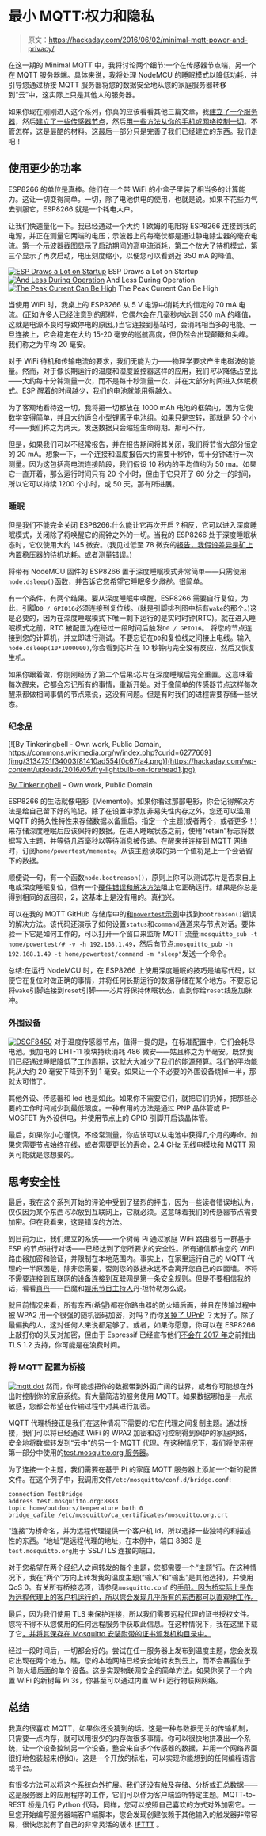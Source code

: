 # 最小 MQTT:权力和隐私

> 原文：<https://hackaday.com/2016/06/02/minimal-mqtt-power-and-privacy/>

在这一期的 Minimal MQTT 中，我将讨论两个细节:一个在传感器节点端，另一个在 MQTT 服务器端。具体来说，我将处理 NodeMCU 的睡眠模式以降低功耗，并引导您通过桥接 MQTT 服务器将您的数据安全地从您的家庭服务器转移到“云”中，这实际上只是其他人的服务器。

如果你现在刚刚进入这个系列，你真的应该看看其他三篇文章，我[建立了一个服务器](http://hackaday.com/2016/05/09/minimal-mqtt-building-a-broker/)，然后[建立了一些传感器节点](http://hackaday.com/2016/05/17/minimal-mqtt-networked-nodes/)，然后[用一些方法从你的手机或网络控制一切](http://hackaday.com/2016/05/27/minimal-mqtt-control-and-clients/)。不管怎样，这是最酷的材料。这最后一部分只是完善了我们已经建立的东西。我们走吧！

## 使用更少的功率

ESP8266 的单位是真棒。他们在一个带 WiFi 的小盒子里装了相当多的计算能力。这让一切变得简单。一切，除了电池供电的使用，也就是说。如果不花些力气去驯服它，ESP8266 就是一个耗电大户。

让我们快速量化一下。我已经通过一个大约 1 欧姆的电阻将 ESP8266 连接到我的电源，并正在测量它两端的电压；示波器上的每毫伏都是通过静电除尘器的毫安电流。第一个示波器截图显示了启动期间的高电流消耗，第二个放大了待机模式，第三个显示了再次启动，电压刻度缩小，以便您可以看到近 350 mA 的峰值。

 [![ESP Draws a Lot on Startup](img/668b59ec72be0efd87d38dae3a16bf6d.png "scope_29")](https://hackaday.com/2016/06/02/minimal-mqtt-power-and-privacy/scope_29/) ESP Draws a Lot on Startup [![And Less During Operation](img/80de807be4febe21e592903a48dc1f05.png "scope_31")](https://hackaday.com/2016/06/02/minimal-mqtt-power-and-privacy/scope_31/) And Less During Operation [![The Peak Current Can Be High](img/df2c0a7d7808720056d895d9473af866.png "scope_33")](https://hackaday.com/2016/06/02/minimal-mqtt-power-and-privacy/scope_33/) The Peak Current Can Be High

当使用 WiFi 时，我桌上的 ESP8266 从 5 V 电源中消耗大约恒定的 70 mA 电流。(正如许多人已经注意到的那样，它偶尔会在几毫秒内达到 350 mA 的峰值，这就是电源不良时导致停电的原因。)当它连接到基站时，会消耗相当多的电能。一旦连接上，它会稳定在大约 15-20 毫安的巡航高度，但仍然会出现颠簸和尖峰。我们称之为平均 20 毫安。

对于 WiFi 待机和传输电流的要求，我们无能为力——物理学要求产生电磁波的能量。然而，对于像长期运行的温度和湿度监控器这样的应用，我们*可以*降低占空比——大约每十分钟测量一次，而不是每十秒测量一次，并在大部分时间进入休眠模式。ESP 醒着的时间越少，我们的电池就能用得越久。

为了客观地看待这一切，我将把一切都放在 1000 mAh 电池的框架内，因为它使数学变得简单，并且大约适合小型锂离子电池组。如果只是空转，那就是 50 个小时——我们称之为两天。发送数据只会缩短生命周期。那可不行。

但是，如果我们可以不经常报告，并在报告期间将其关闭，我们将节省大部分恒定的 20 mA。想象一下，一个连接和温度报告大约需要十秒钟，每十分钟进行一次测量。因为这包括高电流连接阶段，我们假设 10 秒内的平均值约为 50 ma。如果它一直开着，那么运行时间只有 20 个小时，但由于它只开了 60 分之一的时间，所以它可以持续 1200 个小时，或 50 天。那有所进展。

### 睡眠

但是我们不能完全关闭 ESP8266:什么能让它再次开启？相反，它可以进入深度睡眠模式，关闭除了将唤醒它的闹钟之外的一切。当我的 ESP8266 处于深度睡眠状态时，它仅使用大约 145 微安。(我见过低至 78 微安的[报告，我假设差异是矿上内置稳压器的待机功耗。或者测量错误。)](http://tim.jagenberg.info/2015/01/18/low-power-esp8266/)

将带有 NodeMCU 固件的 ESP8266 置于深度睡眠模式非常简单——只需使用`node.dsleep()`函数，并告诉它您希望它睡眠多少*微秒*。很简单。

有一个条件，有两个结果。要从深度睡眠中唤醒，ESP8266 需要自行复位，为此，引脚`D0 / GPIO16`必须连接到复位线。(就是引脚排列图中标有`wake`的那个。)这是必要的，因为在深度睡眠模式下唯一剩下运行的是实时时钟(RTC)。就在进入睡眠模式之前，RTC 被配置为在经过一段时间后触发`D0 / GPIO16`。
将您的节点连接到您的计算机，并立即进行测试。不要忘记在`D0`和复位线之间接上电线。输入`node.dsleep(10*1000000)`,你会看到芯片在 10 秒钟内完全没有反应，然后又恢复生机。

如果你跟着做，你刚刚经历了第二个后果:芯片在深度睡眠后完全重置。这意味着每次醒来，它都会忘记所有的事情，重新开始。对于像简单的传感器节点这样每次醒来都做相同事情的节点来说，这没有问题。但是有时我们的进程需要存储一些状态。

### 纪念品

[![By Tinkeringbell - Own work, Public Domain, https://commons.wikimedia.org/w/index.php?curid=6277669](img/3134751f34003f81410ad554f0c67fa4.png)](https://hackaday.com/wp-content/uploads/2016/05/fry-lightbulb-on-forehead1.jpg)

[By Tinkeringbell](https://commons.wikimedia.org/w/index.php?curid=6277669) – Own work, Public Domain

ESP8266 的生活就像电影《Memento》。如果你看过那部电影，你会记得解决方法是给自己留下好的笔记。除了在设置中添加非易失性内存之外，您还可以滥用 MQTT 的持久性特性来存储数据以备重启。指定一个主题(或者两个，或者更多！)来存储深度睡眠后应该保持的数据。在进入睡眠状态之前，使用“retain”标志将数据写入主题，并等待几百毫秒以等待消息被传递。在醒来并连接到 MQTT 网络时，订阅`home/powertest/memento`。从该主题读取的第一个值将是上一个会话留下的数据。

顺便说一句，有一个函数`node.bootreason()`，原则上你可以测试芯片是否来自上电或深度睡眠复位，但有一个[硬件错误和解决方法](https://github.com/nodemcu/nodemcu-firmware/issues/1059)阻止它正确运行。结果是你总是得到相同的返回码，2，这基本上是没有用的。真扫兴。

可以在我的 MQTT GitHub 存储库中的[和`powertest`示例](https://github.com/hexagon5un/hackaday_mqtt/tree/master/power_test)中找到`bootreason()`错误的解决方法。该代码还演示了如何设置`status`和`command`通道来与节点对话。要体验一下它是如何工作的，可以打开一个窗口来监听 MQTT 流量:`mosquitto_sub -t home/powertest/# -v -h 192.168.1.49`，然后向节点:`mosquitto_pub -h 192.168.1.49 -t home/powertest/command -m "sleep"`发送一个命令。

总结:在运行 NodeMCU 时，在 ESP8266 上使用深度睡眠的技巧是编写代码，以便它在复位时做正确的事情，并将任何长期运行的数据存储在某个地方。不要忘记将`wake`引脚连接到`reset`引脚——芯片将保持休眠状态，直到你给`reset`线施加脉冲。

### 外围设备

[![DSCF8450](img/0d5245c7c57162d1b2071e2c4d1136d5.png)](https://hackaday.com/wp-content/uploads/2016/05/dscf8450.jpg) 对于温度传感器节点，值得一提的是，在标准配置中，它们会耗尽电池。我加电的 DHT-11 模块持续消耗 486 微安——姑且称之为半毫安。既然我们已经通过睡眠降低了工作周期，这就大大减少了我们的能源预算。我们的平均能耗从大约 20 毫安下降到不到 1 毫安。如果让一个不必要的外围设备烧掉一半，那就太可惜了。

其他外设、传感器和 led 也是如此。如果你不需要它们，就把它们扔掉，把那些必要的工作时间减少到最低限度。一种有用的方法是通过 PNP 晶体管或 P-MOSFET 为外设供电，并使用节点上的 GPIO 引脚开启该晶体管。

最后，如果你小心谨慎，不经常测量，你应该可以从电池中获得几个月的寿命。如果您需要节点始终在线，或者需要更长的寿命，2.4 GHz 无线电模块和 MQTT 网关可能就是您想要的。

## 思考安全性

最后，我在这个系列开始的评论中受到了猛烈的抨击，因为一些读者错误地认为，仅仅因为某个东西*可以*放到互联网上，它就必须。这意味着我们的传感器节点需要加密。但在我看来，这是错误的方法。

到目前为止，我们建立的系统——一个树莓 Pi 通过家庭 WiFi 路由器与一群基于 ESP 的节点进行对话——已经达到了您所要求的安全性。所有通信都由您的 WiFi 路由器加密和验证，并限制在本地范围内。事实上，在家里运行自己的 MQTT 代理的一半原因是，除非您需要，否则您的数据永远不会离开您自己的四面墙。*不*将不需要连接到互联网的设备连接到互联网是第一条安全规则。但是不要相信我的话，看看[肖丹](https://www.shodan.io/)——巨魔和[娱乐节目主持人](https://www.youtube.com/watch?v=Y8l7Qb0MfAM)丹·坦特勒怎么说。

就目前情况来看，所有东西(希望)都在你路由器的防火墙后面，并且在传输过程中被 WPA2 用一个很强的随机密码加密，对吗？而你[关掉了 UPnP](https://www.fbi.gov/news/news_blog/cyber-tip-be-vigilant-with-your-internet-of-things-iot-devices) ？太好了。除了最偏执的人，这对任何人来说都足够了。或者，如果你愿意，你可以在 ESP8266 上敲打你的头反对加密，但由于 Espressif 已经宣布他们[不会在 2017 年](https://github.com/nodemcu/nodemcu-firmware/issues/996#issuecomment-178053308)之前推出 TLS 1.2 支持，你可能是在浪费时间。

### 将 MQTT 配置为桥接

[![mqtt.dot](img/315b523cb68d0c114983a5f2f33d392a.png)](https://hackaday.com/wp-content/uploads/2016/05/mqtt-dot1.png) 然而，你可能想把你的数据带到外面广阔的世界，或者你可能想在外出时控制你的家庭系统。有大量简洁的服务使用 MQTT。如果数据哪怕是一点点敏感，您都会希望在传输过程中对其进行加密。

MQTT 代理桥接正是我们在这种情况下需要的:它在代理之间复制主题。通过桥接，我们可以将已经通过 WiFi 的 WPA2 加密和访问控制得到保护的家庭网络，安全地将数据转发到“云中”的另一个 MQTT 代理。在这种情况下，我们将使用在第一部分中使用的[test.mosquitto.org 服务器](http://test.mosquitto.org/)。

为了连接一个主题，我们需要在基于 Pi 的家庭 MQTT 服务器上添加一个新的配置文件。在这个例子中，我调用文件`/etc/mosquitto/conf.d/bridge.conf`:

```
connection TestBridge
address test.mosquitto.org:8883
topic home/outdoors/temperature both 0
bridge_cafile /etc/mosquitto/ca_certificates/mosquitto.org.crt

```

“连接”为桥命名，并为远程代理提供一个客户机 id，所以选择一些独特的和描述性的东西。“地址”是远程代理的地址，在本例中，端口 8883 是`test.mosquitto.org`用于 SSL/TLS 连接的端口。

对于您希望在两个经纪人之间转发的每个主题，您都需要一个“主题”行。在这种情况下，我在“两个”方向上转发我的温度主题(“输入”和“输出”是其他选择)，并使用 QoS 0。有关所有桥接选项，请参见`mosquitto.conf` 的[手册。因为桥实际上是作为远程代理上的客户机运行的，所以您会发现几乎所有的东西都可以直观地工作。](http://mosquitto.org/man/mosquitto-conf-5.html)

最后，因为我们使用 TLS 来保护连接，所以我们需要远程代理的证书授权文件。您将不得不从您使用的任何远程服务中获取此信息。在这种情况下，我在这里下载了它[，并将其保存在 Mosquitto 安装附带的证书颁发机构目录中。](http://test.mosquitto.org/ssl/mosquitto.org.crt)

经过一段时间后，一切都会好的。尝试在任一服务器上发布到温度主题，您会发现它出现在两个地方。瞧，您的本地网络已经安全地转发到云上，而不会暴露位于 Pi 防火墙后面的单个设备。这是实现物联网安全的简单方法。如果你买了一个内置 WiFi 的新树莓 Pi 3s，你甚至可以通过内置 WiFi 运行物联网网络。

## 总结

我真的很喜欢 MQTT，如果你还没猜到的话。这是一种与数据无关的传输机制，只需要一点内存，就可以用很少的内存做很多事情。你可以很快地拼凑出一个系统，让一个设备控制另一个设备，整合来自多个传感器的数据，并用一个网络界面很好地包装起来(例如)。这是一个开放的标准，可以实现你能想到的任何编程语言或平台。

有很多方法可以将这个系统向外扩展。我们还没有触及存储、分析或汇总数据——这是服务器上的应用程序的工作，它们可以作为客户端监听特定主题。MQTT-to-REST 桥是几行 Python 代码，同样，您可以按照自己喜欢的方式对外加密它。一旦您开始编写服务器端客户端脚本，您会发现创建依赖于其他输入的触发器非常容易，很快您就有了自己的非常灵活的版本 [IFTTT](https://ifttt.com/) 。